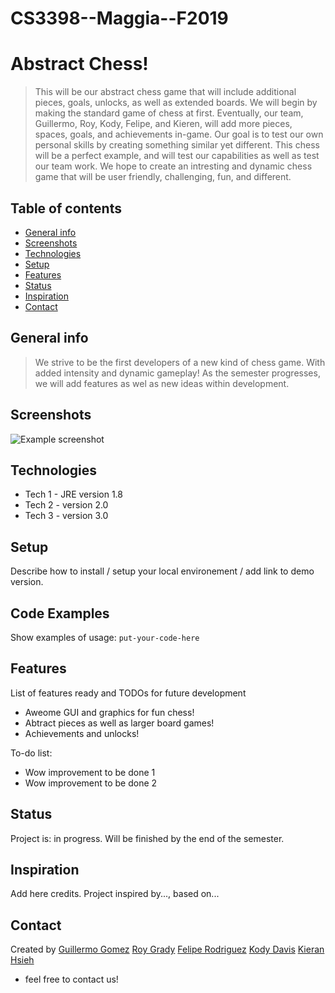 # CS3398--Maggia--F2019

# Abstract Chess!

> This will be our abstract chess game that will include additional pieces, goals, unlocks, as well as extended boards. We will begin by making the standard game of chess at first. Eventually, our team, Guillermo, Roy, Kody, Felipe, and Kieren, will add more pieces, spaces, goals, and achievements in-game. Our goal is to test our own personal skills by creating something similar yet different. This chess will be a perfect example, and will test our capabilities as well as test our team work. We hope to create an intresting and dynamic chess game that will be user friendly, challenging, fun, and different.  

## Table of contents
* [General info](#general-info)
* [Screenshots](#screenshots)
* [Technologies](#technologies)
* [Setup](#setup)
* [Features](#features)
* [Status](#status)
* [Inspiration](#inspiration)
* [Contact](#contact)

## General info

> We strive to be the first developers of a new kind of chess game. With added intensity and dynamic gameplay!
As the semester progresses, we will add features as wel as new ideas within development.

## Screenshots
![Example screenshot](https://i.pinimg.com/736x/98/7b/0b/987b0b6fcc6987ada88a448b2ddbe10a--cool-wallpaper-chess.jpg)

## Technologies
* Tech 1 - JRE version 1.8
* Tech 2 - version 2.0
* Tech 3 - version 3.0

## Setup
Describe how to install / setup your local environement / add link to demo version.

## Code Examples
Show examples of usage:
`put-your-code-here`

## Features
List of features ready and TODOs for future development
* Aweome GUI and graphics for fun chess!
* Abtract pieces as well as larger board games!
* Achievements and unlocks!

To-do list:
* Wow improvement to be done 1
* Wow improvement to be done 2

## Status
Project is: in progress. Will be finished by the end of the semester.

## Inspiration
Add here credits. Project inspired by..., based on...

## Contact
Created by [Guillermo Gomez](g_g224@txstate.edu) 
           [Roy Grady](rag189@txstate.edu)
           [Felipe Rodriguez](f_r95@txstate.edu)
           [Kody Davis](kody_davis@txstate.edu)
           [Kieran Hsieh](kth43@txstate.edu)

- feel free to contact us!
